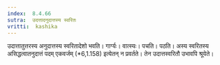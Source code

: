 ```yaml
---
index:  8.4.66
sutra:  उदत्तादनुदात्तस्य स्वरितः
vritti:  kashika 
---
```


उदात्तातुत्तरस्य अनुदात्तस्य स्वरितादेशो भवति। गार्ग्यः। वात्स्यः। पचति। पठति। अस्य स्वरितस्य असिद्धत्वातनुदात्तं पदम् एकवर्जम् (*6,1.158) इत्येतन् न प्रवर्तते। तेन उदात्तस्वरितौ उभावपि श्रूयेते।

